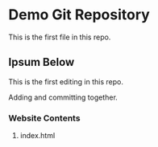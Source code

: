 # Demo Git Repository

This is the first file in this repo.

## Ipsum Below

This is the first editing in this repo.

Adding and committing together.

### Website Contents

1. index.html